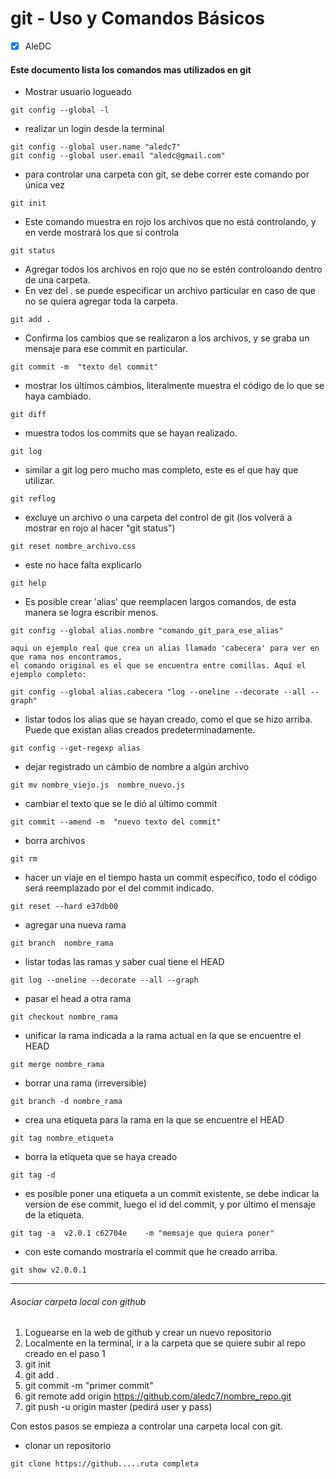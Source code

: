 # git - Uso y Comandos Básicos

- [x] AleDC

#### Este documento lista los comandos mas utilizados en git




- Mostrar usuario logueado
```
git config --global -l
```

- realizar un login desde la terminal
```
git config --global user.name "aledc7"
git config --global user.email "aledc@gmail.com"
```

- para controlar una carpeta con git, se debe correr este comando por única vez
```
git init
```

- Este comando muestra en rojo los archivos que no está controlando, y en verde mostrará los que sí controla
```
git status
```

- Agregar todos los archivos en rojo que no se estén controloando dentro de una carpeta.
- En vez del . se puede especificar un archivo particular en caso de que no se quiera agregar toda la carpeta.
```
git add .
```

- Confirma los cambios que se realizaron a los archivos, y se graba un mensaje para ese commit en particular.
```
git commit -m  "texto del commit"
```


- mostrar los últimos cámbios, literalmente muestra el código de lo que se haya cambiado.
```
git diff
```

- muestra todos los commits que se hayan realizado.
```
git log
```

- similar a git log pero mucho mas completo, este es el que hay que utilizar.
```
git reflog
```

- excluye un archivo o una carpeta del control de git (los volverá a mostrar en rojo al hacer "git status")
```
git reset nombre_archivo.css
```


- este no hace falta explicarlo
```
git help
```

- Es posible crear 'alias'  que reemplacen largos comandos, de esta manera se logra escribir menos.
```
git config --global alias.nombre "comando_git_para_ese_alias"

aqui un ejemplo real que crea un alias llamado 'cabecera' para ver en que rama nos encontramos,
el comando original es el que se encuentra entre comillas. Aquí el ejemplo completo:

git config --global alias.cabecera "log --oneline --decorate --all --graph"

```

- listar todos los alias que se hayan creado, como el que se hizo arriba. 
  Puede que existan alias creados predeterminadamente.
```
git config --get-regexp alias
```

- dejar registrado un cámbio de nombre a algún archivo
```
git mv nombre_viejo.js  nombre_nuevo.js
```

- cambiar el texto que se le dió al último commit
```
git commit --amend -m  "nuevo texto del commit"
```

- borra archivos
```
git rm
```

- hacer un viaje en el tiempo hasta un commit específico, todo el código será reemplazado por el del commit indicado.
```
git reset --hard e37db00
```

- agregar una nueva rama
```
git branch  nombre_rama
```

- listar todas las ramas y saber cual tiene el HEAD
```
git log --oneline --decorate --all --graph
```

- pasar el head a otra rama
```
git checkout nombre_rama
```

- unificar la rama indicada a la rama actual en la que se encuentre el HEAD
```
git merge nombre_rama
```

- borrar una rama (irreversible)
```
git branch -d nombre_rama
```

- crea una etiqueta para la rama en la que se encuentre el HEAD
```
git tag nombre_etiqueta
```

- borra la etiqueta que se haya creado
```
git tag -d
```


- es posible poner una etiqueta a un commit existente, se debe indicar la version de ese commit, luego el id del commit, y por último el mensaje de la etiqueta.
```
git tag -a  v2.0.1 c62704e    -m "memsaje que quiera poner"
```

- con este comando mostraría el commit que he creado arriba.
```
git show v2.0.0.1
```
____________________________________________________________________________________________________________

###### Asociar carpeta local con github

1) Loguearse en la web de github y crear un nuevo repositorio
2) Localmente en la terminal, ir a la carpeta que se quiere subir al repo creado en el paso 1
3) git init
4) git add .
5) git commit -m "primer commit"
6) git remote add origin https://github.com/aledc7/nombre_repo.git
7) git push -u origin master (pedirá user y pass)

Con estos pasos se empieza a controlar una carpeta local con git.


- clonar un repositorio
```
git clone https://github.....ruta completa
```




